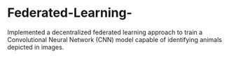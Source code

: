# Federated-Learning-
Implemented a decentralized federated learning approach to train a Convolutional Neural Network (CNN) model capable of identifying animals depicted in images.
